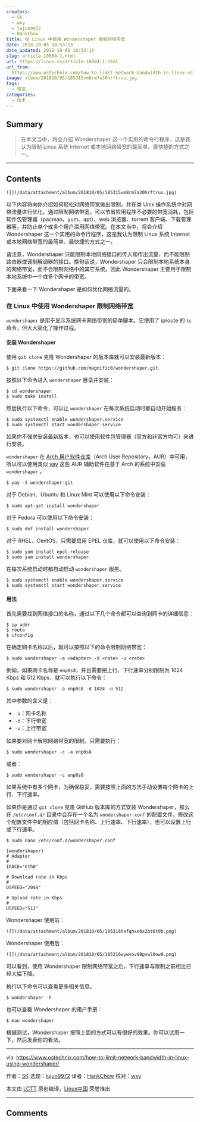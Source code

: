 ```yaml
---
creators:
  - Sk
  - wxy
  - lujun9972
  - HankChow
title: 在 Linux 中使用 Wondershaper 限制网络带宽
date: 2018-10-05 18:53:13
date_updated: 2018-10-05 18:53:13
slug: article-10084-1.html
url: https://linux.cn/article-10084-1.html
url_from: 
  https://www.ostechnix.com/how-to-limit-network-bandwidth-in-linux-using-wondershaper/
image: album/201810/05/185315vm8rm7a30hrftruu.jpg
tags:
  - 带宽
categories:
  - 技术
---
```


## Summary

> 在本文当中，将会介绍 Wondershaper 这一个实用的命令行程序，这是我认为限制 Linux 系统 Internet 或本地网络带宽的最简单、最快捷的方式之一。

***

<!-- more -->

## Contents

`![](/data/attachment/album/201810/05/185315vm8rm7a30hrftruu.jpg)`

以下内容将向你介绍如何轻松对网络带宽做出限制，并在类 Unix 操作系统中对网络流量进行优化。通过限制网络带宽，可以节省应用程序不必要的带宽消耗，包括软件包管理器（pacman、yum、apt）、web 浏览器、torrent 客户端、下载管理器等，并防止单个或多个用户滥用网络带宽。在本文当中，将会介绍 Wondershaper 这一个实用的命令行程序，这是我认为限制 Linux 系统 Internet 或本地网络带宽的最简单、最快捷的方式之一。

请注意，Wondershaper 只能限制本地网络接口的传入和传出流量，而不能限制路由器或调制解调器的接口。换句话说，Wondershaper 只会限制本地系统本身的网络带宽，而不会限制网络中的其它系统。因此 Wondershaper 主要用于限制本地系统中一个或多个网卡的带宽。

下面来看一下 Wondershaper 是如何优化网络流量的。

### 在 Linux 中使用 Wondershaper 限制网络带宽

`wondershaper` 是用于显示系统网卡网络带宽的简单脚本。它使用了 iproute 的 `tc` 命令，但大大简化了操作过程。

#### 安装 Wondershaper

使用 `git clone` 克隆 Wondershaper 的版本库就可以安装最新版本：

```shell
$ git clone https://github.com/magnific0/wondershaper.git
```

按照以下命令进入 `wondershaper` 目录并安装：

```shell
$ cd wondershaper
$ sudo make install
```

然后执行以下命令，可以让 `wondershaper` 在每次系统启动时都自动开始服务：

```shell
$ sudo systemctl enable wondershaper.service
$ sudo systemctl start wondershaper.service
```

如果你不强求安装最新版本，也可以使用软件包管理器（官方和非官方均可）来进行安装。

`wondershaper` 在 [Arch 用户软件仓库](https://aur.archlinux.org/packages/wondershaper-git/)（Arch User Repository，AUR）中可用，所以可以使用类似 [yay](https://www.ostechnix.com/yay-found-yet-another-reliable-aur-helper/) 这些 AUR 辅助软件在基于 Arch 的系统中安装 `wondershaper` 。

```shell
$ yay -S wondershaper-git
```

对于 Debian、Ubuntu 和 Linux Mint 可以使用以下命令安装：

```shell
$ sudo apt-get install wondershaper
```

对于 Fedora 可以使用以下命令安装：

```shell
$ sudo dnf install wondershaper
```

对于 RHEL、CentOS，只需要启用 EPEL 仓库，就可以使用以下命令安装：

```shell
$ sudo yum install epel-release
$ sudo yum install wondershaper
```

在每次系统启动时都自动启动 `wondershaper` 服务。

```shell
$ sudo systemctl enable wondershaper.service
$ sudo systemctl start wondershaper.service
```

#### 用法

首先需要找到网络接口的名称，通过以下几个命令都可以查询到网卡的详细信息：

```shell
$ ip addr
$ route
$ ifconfig
```

在确定网卡名称以后，就可以按照以下的命令限制网络带宽：

```shell
$ sudo wondershaper -a <adapter> -d <rate> -u <rate>
```

例如，如果网卡名称是 `enp0s8`，并且需要把上行、下行速率分别限制为 1024 Kbps 和 512 Kbps，就可以执行以下命令：

```shell
$ sudo wondershaper -a enp0s8 -d 1024 -u 512
```

其中参数的含义是：

* `-a`：网卡名称
* `-d`：下行带宽
* `-u`：上行带宽

如果要对网卡解除网络带宽的限制，只需要执行：

```shell
$ sudo wondershaper -c -a enp0s8
```

或者：

```shell
$ sudo wondershaper -c enp0s8
```

如果系统中有多个网卡，为确保稳妥，需要按照上面的方法手动设置每个网卡的上行、下行速率。

如果你是通过 `git clone` 克隆 GitHub 版本库的方式安装 Wondershaper，那么在 `/etc/conf.d/` 目录中会存在一个名为 `wondershaper.conf` 的配置文件，修改这个配置文件中的相应值（包括网卡名称、上行速率、下行速率），也可以设置上行或下行速率。

```shell
$ sudo nano /etc/conf.d/wondershaper.conf

[wondershaper]
# Adapter
#
IFACE="eth0"

# Download rate in Kbps
#
DSPEED="2048"

# Upload rate in Kbps
#
USPEED="512"
```

Wondershaper 使用前：

`![](/data/attachment/album/201810/05/185316hefqhxe6x2bt6t9b.png)`

Wondershaper 使用后：

`![](/data/attachment/album/201810/05/185316wywvov99pvwl0ow9.png)`

可以看到，使用 Wondershaper 限制网络带宽之后，下行速率与限制之前相比已经大幅下降。

执行以下命令可以查看更多相关信息。

```shell
$ wondershaper -h
```

也可以查看 Wondershaper 的用户手册：

```shell
$ man wondershaper
```

根据测试，Wondershaper 按照上面的方式可以有很好的效果。你可以试用一下，然后发表你的看法。

---

via: <https://www.ostechnix.com/how-to-limit-network-bandwidth-in-linux-using-wondershaper/>

作者：[SK](https://www.ostechnix.com/author/sk/) 选题：[lujun9972](https://github.com/lujun9972) 译者：[HankChow](https://github.com/HankChow) 校对：[wxy](https://github.com/wxy)

本文由 [LCTT](https://github.com/LCTT/TranslateProject) 原创编译，[Linux中国](https://linux.cn/) 荣誉推出

***

## Comments
